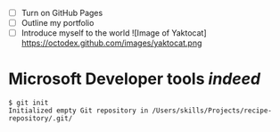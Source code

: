 - [ ] Turn on GitHub Pages
- [ ] Outline my portfolio
- [ ] Introduce myself to the world 
![Image of Yaktocat] https://octodex.github.com/images/yaktocat.png
# Microsoft Developer tools _indeed_
```
$ git init
Initialized empty Git repository in /Users/skills/Projects/recipe-repository/.git/
```
